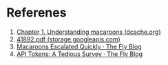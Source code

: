 # Referenes
1. [Chapter 1. Understanding macaroons (dcache.org)](https://dcache.org/manuals/UserGuide-8.2/macaroons.shtml)
2. [41892.pdf (storage.googleapis.com)](https://storage.googleapis.com/pub-tools-public-publication-data/pdf/41892.pdf)
3. [Macaroons Escalated Quickly · The Fly Blog](https://fly.io/blog/macaroons-escalated-quickly/)
4. [API Tokens: A Tedious Survey · The Fly Blog](https://fly.io/blog/api-tokens-a-tedious-survey/)